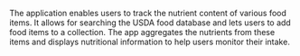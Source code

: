 The application enables users to track the nutrient content of various food items. It allows for searching the USDA food database and lets users to add food items to a collection. The app aggregates the nutrients from these items and displays nutritional information to help users monitor their intake.
